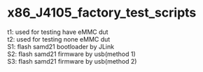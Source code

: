 # x86_J4105_factory_test_scripts   
t1: used for testing have eMMC dut   
t2: used for testing none eMMC dut   
S1: flash samd21 bootloader by JLink   
S2: flash samd21 firmware by usb(method 1)   
S3: flash samd21 firmware by usb(method 2)
